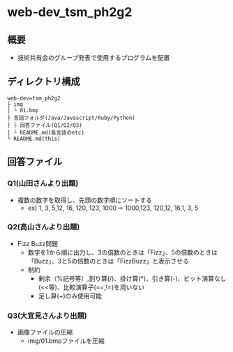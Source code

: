 # web-dev_tsm_ph2g2
## 概要
- 技術共有会のグループ発表で使用するプログラムを配置

## ディレクトリ構成
```
web-dev=tsm_ph2g2
├ img
│ └ 01.bmp
├ 言語フォルダ(Java/Javascript/Ruby/Python)
│ ├ 回答ファイル(Q1/Q2/Q3)
│ └ README.md(各言語のetc)
└ README.md(this)
```

## 回答ファイル
### Q1(山田さんより出題)
- 複数の数字を取得し、先頭の数字順にソートする
  - ex) 1, 3, 5,12, 16, 120, 123, 1000  ⇨ 1000,123, 120,12, 16,1, 3, 5

### Q2(高山さんより出題)
- Fizz Buzz問題
  - 数字を1から順に出力し、3の倍数のときは「Fizz」、5の倍数のときは「Buzz」、3と5の倍数のときは「FizzBuzz」と表示させる
  - 制約
    - 剰余（%記号等）,割り算(/)、掛け算(*)、引き算(-)、ビット演算なし(<<等)、比較演算子(==,!=)を用いない
    - 足し算(+)のみ使用可能

### Q3(大宜見さんより出題)
- 画像ファイルの圧縮
  - img/01.bmpファイルを圧縮